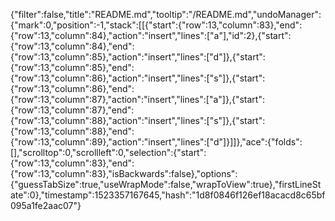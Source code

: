 {"filter":false,"title":"README.md","tooltip":"/README.md","undoManager":{"mark":0,"position":-1,"stack":[[{"start":{"row":13,"column":83},"end":{"row":13,"column":84},"action":"insert","lines":["a"],"id":2},{"start":{"row":13,"column":84},"end":{"row":13,"column":85},"action":"insert","lines":["d"]},{"start":{"row":13,"column":85},"end":{"row":13,"column":86},"action":"insert","lines":["s"]},{"start":{"row":13,"column":86},"end":{"row":13,"column":87},"action":"insert","lines":["a"]},{"start":{"row":13,"column":87},"end":{"row":13,"column":88},"action":"insert","lines":["s"]},{"start":{"row":13,"column":88},"end":{"row":13,"column":89},"action":"insert","lines":["d"]}]]},"ace":{"folds":[],"scrolltop":0,"scrollleft":0,"selection":{"start":{"row":13,"column":83},"end":{"row":13,"column":83},"isBackwards":false},"options":{"guessTabSize":true,"useWrapMode":false,"wrapToView":true},"firstLineState":0},"timestamp":1523357167645,"hash":"1d8f0846f126ef18acacd8c65bf095a1fe2aac07"}